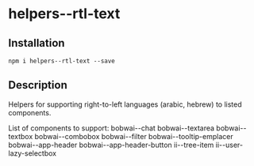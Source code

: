 # helpers--rtl-text

## Installation

    npm i helpers--rtl-text --save

## Description

Helpers for supporting right-to-left languages (arabic, hebrew) to listed components.

List of components to support:
bobwai--chat
bobwai--textarea
bobwai--textbox
bobwai--combobox
bobwai--filter
bobwai--tooltip-emplacer
bobwai--app-header
bobwai--app-header-button
ii--tree-item
ii--user-lazy-selectbox


